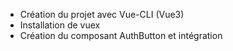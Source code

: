 - Création du projet avec Vue-CLI (Vue3)
- Installation de vuex 
- Création du composant AuthButton et intégration